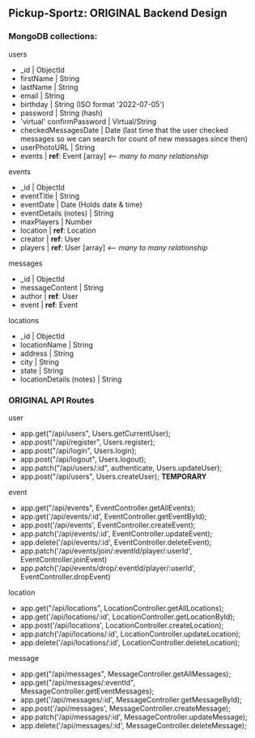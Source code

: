 ## Pickup-Sportz: ORIGINAL Backend Design

### MongoDB collections:

users
* _id | ObjectId
* firstName | String
* lastName | String
* email | String
* birthday | String (ISO format '2022-07-05')
* password | String (hash)
* 'virtual' confirmPassword | Virtual/String
* checkedMessagesDate | Date (last time that the user checked messages so we can search for count of new messages since then)
* userPhotoURL | String
* events | **ref**: Event [array]  *<-- many to many relationship*

events
* _id | ObjectId
* eventTitle | String
* eventDate | Date (Holds date & time)
* eventDetails (notes) | String
* maxPlayers | Number
* location | **ref**: Location 
* creator | **ref**: User 
* players | **ref**: User [array] *<-- many to many relationship*

messages
  * _id | ObjectId
  * messageContent | String
  * author | **ref**: User 
  * event | **ref**: Event 

locations
* _id | ObjectId
* locationName | String
* address | String
* city | String
* state | String
* locationDetails (notes) | String

### ORIGINAL API Routes
user
* app.get("/api/users", Users.getCurrentUser);
* app.post("/api/register", Users.register);
* app.post("/api/login", Users.login);
* app.post("/api/logout", Users.logout); 
* app.patch("/api/users/:id", authenticate, Users.updateUser);
* app.post("/api/users", Users.createUser); **TEMPORARY**

event
* app.get("/api/events", EventController.getAllEvents);
* app.get('/api/events/:id', EventController.getEventById);
* app.post('/api/events', EventController.createEvent);
* app.patch('/api/events/:id', EventController.updateEvent);
* app.delete('/api/events/:id', EventController.deleteEvent);
* app.patch('/api/events/join/:eventId/player/:userId', EventController.joinEvent)
* app.patch('/api/events/drop/:eventId/player/:userId', EventController.dropEvent)

location
* app.get("/api/locations", LocationController.getAllLocations);
* app.get('/api/locations/:id', LocationController.getLocationById);
* app.post('/api/locations', LocationController.createLocation);
* app.patch('/api/locations/:id', LocationController.updateLocation);
* app.delete('/api/locations/:id', LocationController.deleteLocation);

message
* app.get("/api/messages",  MessageController.getAllMessages);
* app.get("/api/messages/:eventId",  MessageController.getEventMessages);
* app.get('/api/messages/:id',  MessageController.getMessageById);
* app.post('/api/messages',  MessageController.createMessage);
* app.patch('/api/messages/:id',  MessageController.updateMessage);
* app.delete('/api/messages/:id',  MessageController.deleteMessage);